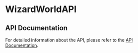 # WizardWorldAPI

## API Documentation

For detailed information about the API, please refer to the [API Documentation](https://web.postman.co/workspace/291207d5-1073-4eda-b783-3fd9231b4116/documentation/36297486-f462f344-be32-4369-b08b-e1850cc34e50).
